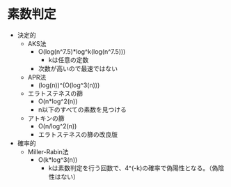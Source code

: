 # 素数判定

- 決定的
    - AKS法
        - O(log(n^7.5)*log^k(log(n^7.5)))
            - kは任意の定数
        - 次数が高いので最速ではない
    - APR法
        - (log(n))^(O(log^3(n)))
    - エラトステネスの篩
        - O(n*log^2(n))
        - n以下のすべての素数を見つける
    - アトキンの篩
        - O(n/log^2(n))
        - エラトステネスの篩の改良版
- 確率的
    - Miller-Rabin法
        - O(k*log^3(n))
            - kは素数判定を行う回数で、4^(-k)の確率で偽陽性となる。（偽陰性はない）
